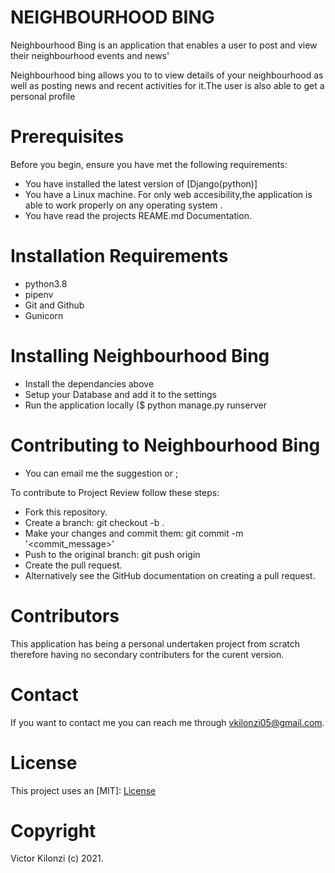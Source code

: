 # NEIGHBOURHOOD BING

Neighbourhood Bing is an application that enables a user to post and view their neighbourhood events and news'

Neighbourhood bing allows you to to view details of your neighbourhood as well as posting news and recent activities for it.The user is also able to get a personal profile
# Prerequisites
Before you begin, ensure you have met the following requirements:

- You have installed the latest version of [Django(python)]
- You have a Linux machine. For only web accesibility,the application is able to work properly on any operating system .
- You have read the projects REAME.md Documentation.

 # Installation Requirements
- python3.8
- pipenv
- Git and Github
- Gunicorn

# Installing Neighbourhood Bing
- Install the dependancies above
- Setup your Database and add it to the settings 
- Run the application locally ($ python manage.py runserver

# Contributing to Neighbourhood Bing
- You can email me the suggestion or ;

To contribute to Project Review follow these steps:

- Fork this repository.
- Create a branch: git checkout -b <ft-comments>.
- Make your changes and commit them: git commit -m '<commit_message>'
- Push to the original branch: git push origin <ft-comment>
- Create the pull request.
- Alternatively see the GitHub documentation on creating a pull request.

# Contributors
This application has being a personal undertaken project from scratch therefore having no secondary contributers for the curent version.

# Contact
If you want to contact me you can reach me through vkilonzi05@gmail.com.

# License
This project uses an [MIT]: [License](https://github.com/kilonzijnr/hood-bing/blob/master/License)

# Copyright 
Victor Kilonzi (c) 2021.
